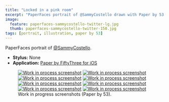 ```yaml
---
title: "Locked in a pink room"
excerpt: "PaperFaces portrait of @SammyCostello drawn with Paper by 53 on an iPad."
image: 
  feature: paperfaces-sammycostello-twitter-lg.jpg
  thumb: paperfaces-sammycostello-twitter-150.jpg
tags: [portrait, illustration, paper by 53]
---
```


PaperFaces portrait of <a href="http://twitter.com/SammyCostello">@SammyCostello</a>.

* **Stylus:** None
* **Application:** [Paper by FiftyThree for iOS](http://www.fiftythree.com/paper)

<figure class="half">
  <a href="{{ site.url }}/images/paperfaces-sammycostello-process-1-lg.jpg"><img src="{{ site.url }}/images/paperfaces-sammycostello-process-1-600.jpg" alt="Work in process screenshot"></a>
  <a href="{{ site.url }}/images/paperfaces-sammycostello-process-2-lg.jpg"><img src="{{ site.url }}/images/paperfaces-sammycostello-process-2-600.jpg" alt="Work in process screenshot"></a>
  <a href="{{ site.url }}/images/paperfaces-sammycostello-process-3-lg.jpg"><img src="{{ site.url }}/images/paperfaces-sammycostello-process-3-600.jpg" alt="Work in process screenshot"></a>
  <a href="{{ site.url }}/images/paperfaces-sammycostello-process-4-lg.jpg"><img src="{{ site.url }}/images/paperfaces-sammycostello-process-4-600.jpg" alt="Work in process screenshot"></a>
  <a href="{{ site.url }}/images/paperfaces-sammycostello-process-5-lg.jpg"><img src="{{ site.url }}/images/paperfaces-sammycostello-process-5-600.jpg" alt="Work in process screenshot"></a>
  <a href="{{ site.url }}/images/paperfaces-sammycostello-process-6-lg.jpg"><img src="{{ site.url }}/images/paperfaces-sammycostello-process-6-600.jpg" alt="Work in process screenshot"></a>
  <a href="{{ site.url }}/images/paperfaces-sammycostello-process-7-lg.jpg"><img src="{{ site.url }}/images/paperfaces-sammycostello-process-7-600.jpg" alt="Work in process screenshot"></a>
  <a href="{{ site.url }}/images/paperfaces-sammycostello-process-8-lg.jpg"><img src="{{ site.url }}/images/paperfaces-sammycostello-process-8-600.jpg" alt="Work in process screenshot"></a>
  <figcaption>Work in progress screenshots (Paper by 53).</figcaption>
</figure>